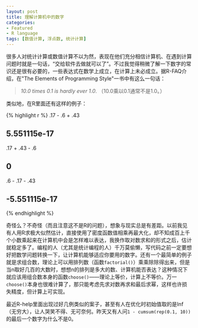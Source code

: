 ```yaml
---
layout: post
title: 理解计算机中的数字
categories:
- Featured
- R language
tags: [数值计算, 浮点数, 统计计算]
---
```


很多人对统计计算或数值计算不以为然，表现在他们充分相信计算机、在遇到计算问题时就是一句话，“交给软件去做就可以了”。不过我觉得稍微了解一下数字的常识还是很有必要的，一些表达式在数学上成立，在计算上未必成立。据R-FAQ介绍，在"The Elements of Programming Style"一书中有这么一句话：

> _10.0 times 0.1 is hardly ever 1.0_. （10.0乘以0.1通常不是1.0。）

类似地，在R里面还有这样的例子：

{% highlight r %}
.17 - .6 + .43
## 5.551115e-17
.17 + .43 - .6
## 0
.6 - .17 - .43
## -5.551115e-17
{% endhighlight %}

奇怪么？不奇怪（而且注意这不是R的问题），想象与现实总是有差距。以前我见有人用R求极大似然估计，直接使用了密度函数值相乘再最大化，却不知成百上千个小数乘起来在计算机中会是怎样难以表达，我换作取对数求和的形式之后，估计就稳定多了。编程的人（尤其是统计编程的人）千万莫偷懒，写代码之前一定要想好把数学问题转换一下，让计算机能够适应你要用的数字。还有一个最简单的例子就是求组合数，理论上可以用排列数（函数`factorial()`）乘乘除除得出来，但是当n取好几百的大数时，想想n的排列是多大的数、计算机能否表达？这种情况下就应该用组合数本身的函数`choose()`——理论上等价，计算上不等价。万一`choose()`本身也很难计算了，那只能考虑先求对数再求和最后求幂，这样也许损失精度，但计算上可实现。

最近R-help里面出现过好几例类似的案子，甚至有人在优化时初始值取的是Inf（无穷大），让人哭笑不得、无可奈何。昨天又有人问`1 - cumsum(rep(0.1, 10))`的最后一个数字为什么不是0。

